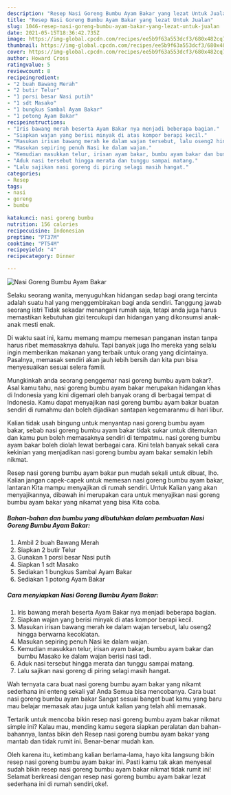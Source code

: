 ```yaml
---
description: "Resep Nasi Goreng Bumbu Ayam Bakar yang lezat Untuk Jualan"
title: "Resep Nasi Goreng Bumbu Ayam Bakar yang lezat Untuk Jualan"
slug: 1046-resep-nasi-goreng-bumbu-ayam-bakar-yang-lezat-untuk-jualan
date: 2021-05-15T18:36:42.735Z
image: https://img-global.cpcdn.com/recipes/ee5b9f63a553dcf3/680x482cq70/nasi-goreng-bumbu-ayam-bakar-foto-resep-utama.jpg
thumbnail: https://img-global.cpcdn.com/recipes/ee5b9f63a553dcf3/680x482cq70/nasi-goreng-bumbu-ayam-bakar-foto-resep-utama.jpg
cover: https://img-global.cpcdn.com/recipes/ee5b9f63a553dcf3/680x482cq70/nasi-goreng-bumbu-ayam-bakar-foto-resep-utama.jpg
author: Howard Cross
ratingvalue: 5
reviewcount: 8
recipeingredient:
- "2 buah Bawang Merah"
- "2 butir Telur"
- "1 porsi besar Nasi putih"
- "1 sdt Masako"
- "1 bungkus Sambal Ayam Bakar"
- "1 potong Ayam Bakar"
recipeinstructions:
- "Iris bawang merah beserta Ayam Bakar nya menjadi beberapa bagian."
- "Siapkan wajan yang berisi minyak di atas kompor berapi kecil."
- "Masukan irisan bawang merah ke dalam wajan tersebut, lalu oseng2 hingga berwarna kecoklatan."
- "Masukan sepiring penuh Nasi ke dalam wajan."
- "Kemudian masukkan telur, irisan ayam bakar, bumbu ayam bakar dan bumbu Masako ke dalam wajan berisi nasi tadi."
- "Aduk nasi tersebut hingga merata dan tunggu sampai matang."
- "Lalu sajikan nasi goreng di piring selagi masih hangat."
categories:
- Resep
tags:
- nasi
- goreng
- bumbu

katakunci: nasi goreng bumbu 
nutrition: 156 calories
recipecuisine: Indonesian
preptime: "PT37M"
cooktime: "PT54M"
recipeyield: "4"
recipecategory: Dinner

---
```



![Nasi Goreng Bumbu Ayam Bakar](https://img-global.cpcdn.com/recipes/ee5b9f63a553dcf3/680x482cq70/nasi-goreng-bumbu-ayam-bakar-foto-resep-utama.jpg)

Selaku seorang wanita, menyuguhkan hidangan sedap bagi orang tercinta adalah suatu hal yang menggembirakan bagi anda sendiri. Tanggung jawab seorang istri Tidak sekadar menangani rumah saja, tetapi anda juga harus memastikan kebutuhan gizi tercukupi dan hidangan yang dikonsumsi anak-anak mesti enak.

Di waktu  saat ini, kamu memang mampu memesan panganan instan tanpa harus ribet memasaknya dahulu. Tapi banyak juga lho mereka yang selalu ingin memberikan makanan yang terbaik untuk orang yang dicintainya. Pasalnya, memasak sendiri akan jauh lebih bersih dan kita pun bisa menyesuaikan sesuai selera famili. 



Mungkinkah anda seorang penggemar nasi goreng bumbu ayam bakar?. Asal kamu tahu, nasi goreng bumbu ayam bakar merupakan hidangan khas di Indonesia yang kini digemari oleh banyak orang di berbagai tempat di Indonesia. Kamu dapat menyajikan nasi goreng bumbu ayam bakar buatan sendiri di rumahmu dan boleh dijadikan santapan kegemaranmu di hari libur.

Kalian tidak usah bingung untuk menyantap nasi goreng bumbu ayam bakar, sebab nasi goreng bumbu ayam bakar tidak sukar untuk ditemukan dan kamu pun boleh memasaknya sendiri di tempatmu. nasi goreng bumbu ayam bakar boleh diolah lewat berbagai cara. Kini telah banyak sekali cara kekinian yang menjadikan nasi goreng bumbu ayam bakar semakin lebih nikmat.

Resep nasi goreng bumbu ayam bakar pun mudah sekali untuk dibuat, lho. Kalian jangan capek-capek untuk memesan nasi goreng bumbu ayam bakar, lantaran Kita mampu menyajikan di rumah sendiri. Untuk Kalian yang akan menyajikannya, dibawah ini merupakan cara untuk menyajikan nasi goreng bumbu ayam bakar yang nikamat yang bisa Kita coba.

<!--inarticleads1-->

##### Bahan-bahan dan bumbu yang dibutuhkan dalam pembuatan Nasi Goreng Bumbu Ayam Bakar:

1. Ambil 2 buah Bawang Merah
1. Siapkan 2 butir Telur
1. Gunakan 1 porsi besar Nasi putih
1. Siapkan 1 sdt Masako
1. Sediakan 1 bungkus Sambal Ayam Bakar
1. Sediakan 1 potong Ayam Bakar




<!--inarticleads2-->

##### Cara menyiapkan Nasi Goreng Bumbu Ayam Bakar:

1. Iris bawang merah beserta Ayam Bakar nya menjadi beberapa bagian.
1. Siapkan wajan yang berisi minyak di atas kompor berapi kecil.
1. Masukan irisan bawang merah ke dalam wajan tersebut, lalu oseng2 hingga berwarna kecoklatan.
1. Masukan sepiring penuh Nasi ke dalam wajan.
1. Kemudian masukkan telur, irisan ayam bakar, bumbu ayam bakar dan bumbu Masako ke dalam wajan berisi nasi tadi.
1. Aduk nasi tersebut hingga merata dan tunggu sampai matang.
1. Lalu sajikan nasi goreng di piring selagi masih hangat.




Wah ternyata cara buat nasi goreng bumbu ayam bakar yang nikamt sederhana ini enteng sekali ya! Anda Semua bisa mencobanya. Cara buat nasi goreng bumbu ayam bakar Sangat sesuai banget buat kamu yang baru mau belajar memasak atau juga untuk kalian yang telah ahli memasak.

Tertarik untuk mencoba bikin resep nasi goreng bumbu ayam bakar nikmat simple ini? Kalau mau, mending kamu segera siapkan peralatan dan bahan-bahannya, lantas bikin deh Resep nasi goreng bumbu ayam bakar yang mantab dan tidak rumit ini. Benar-benar mudah kan. 

Oleh karena itu, ketimbang kalian berlama-lama, hayo kita langsung bikin resep nasi goreng bumbu ayam bakar ini. Pasti kamu tak akan menyesal sudah bikin resep nasi goreng bumbu ayam bakar nikmat tidak rumit ini! Selamat berkreasi dengan resep nasi goreng bumbu ayam bakar lezat sederhana ini di rumah sendiri,oke!.


